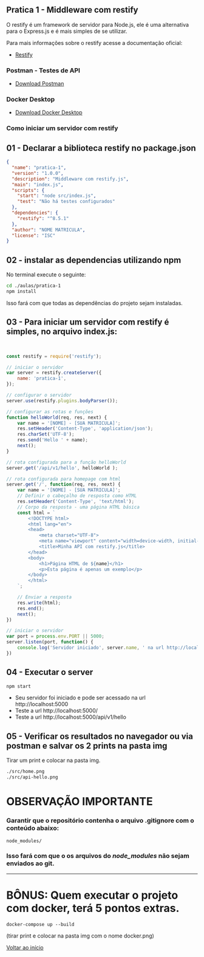 ## Pratica 1 - Middleware com restify

O restify é um framework de servidor para Node.js, ele é uma alternativa para o Express.js e é mais simples de se utilizar.

Para mais informações sobre o restify acesse a documentação oficial:

- [Restify](http://restify.com/)

### Postman - Testes de API
- [Download Postman](https://www.postman.com/downloads/)

### Docker Desktop
- [Download Docker Desktop](https://www.docker.com/products/docker-desktop/)

### Como iniciar um servidor com restify

## 01 - Declarar a biblioteca restify no package.json
```json
{
  "name": "pratica-1",
  "version": "1.0.0",
  "description": "Middleware com restify.js",
  "main": "index.js",
  "scripts": {
    "start": "node src/index.js",
    "test": "Não há testes configurados"
  },
  "dependencies": {
    "restify": "^8.5.1"
  },
  "author": "NOME MATRICULA",
  "license": "ISC"
}

```
## 02 - instalar as dependencias utilizando npm
No terminal execute o seguinte:
```bash
cd ./aulas/pratica-1
npm install
```
Isso fará com que todas as dependências do projeto sejam instaladas.

## 03 - Para iniciar um servidor com restify é simples, no arquivo index.js:

```js


const restify = require('restify');

// iniciar o servidor
var server = restify.createServer({
    name: 'pratica-1',
});

// configurar o servidor
server.use(restify.plugins.bodyParser());

// configurar as rotas e funções
function helloWorld(req, res, next) {
    var name = '[NOME] - [SUA MATRICULA]';
    res.setHeader('Content-Type', 'application/json');
    res.charSet('UTF-8');
    res.send('Hello ' + name);
    next();
}

// rota configurada para a função helloWorld
server.get('/api/v1/hello', helloWorld );

// rota configurada para homepage com html
server.get('/', function(req, res, next) {
    var name = '[NOME] - [SUA MATRICULA]';
    // Definir o cabeçalho de resposta como HTML
    res.setHeader('Content-Type', 'text/html');
    // Corpo da resposta - uma página HTML básica
    const html = `
        <!DOCTYPE html>
        <html lang="en">
        <head>
            <meta charset="UTF-8">
            <meta name="viewport" content="width=device-width, initial-scale=1.0">
            <title>Minha API com restify.js</title>
        </head>
        <body>
            <h1>Página HTML de ${name}</h1>
            <p>Esta página é apenas um exemplo</p>
        </body>
        </html>
    `;

    // Enviar a resposta
    res.write(html);
    res.end();
    next();
})

// iniciar o servidor
var port = process.env.PORT || 5000;
server.listen(port, function() {
    console.log('Servidor iniciado', server.name, ' na url http://localhost:' + port);
})

```
## 04 - Executar o server
```bash
npm start
```
- Seu servidor foi iniciado e pode ser acessado na url http://localhost:5000
- Teste a url http://localhost:5000/
- Teste a url http://localhost:5000/api/v1/hello

## 05 - Verificar os resultados no navegador ou via postman e salvar os 2 prints na pasta img

Tirar um print e colocar na pasta img.

```bash
./src/home.png
./src/api-hello.png
```

# OBSERVAÇÃO IMPORTANTE
### Garantir que o repositório contenha o arquivo .gitignore com o conteúdo abaixo:
```git
node_modules/
```
### Isso fará com que o os arquivos do *_node_modules_* não sejam enviados ao git.
---
# BÔNUS: Quem executar o projeto com docker, terá 5 pontos extras.
```
docker-compose up --build
``` 
(tirar print e colocar na pasta img com o nome docker.png)

[Voltar ao início](../../README.md)